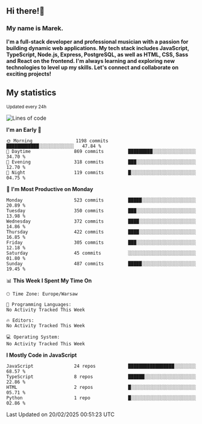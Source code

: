 ## Hi there!👋 ##
### My name is Marek. ###

**I'm a full-stack developer and professional musician with a passion for building dynamic web applications. My tech stack includes JavaScript, TypeScript, Node.js, Express, PostgreSQL, as well as HTML, CSS, Sass and React on the frontend. I'm always learning and exploring new technologies to level up my skills. Let's connect and collaborate on exciting projects!**

## My statistics ##
<sub>Updated every 24h</sub>
<!--START_SECTION:waka-->
![Lines of code](https://img.shields.io/badge/From%20Hello%20World%20I%27ve%20Written-110.3%20thousand%20lines%20of%20code-blue)

**I'm an Early 🐤** 

```text
🌞 Morning                1198 commits        ████████████░░░░░░░░░░░░░   47.84 % 
🌆 Daytime                869 commits         █████████░░░░░░░░░░░░░░░░   34.70 % 
🌃 Evening                318 commits         ███░░░░░░░░░░░░░░░░░░░░░░   12.70 % 
🌙 Night                  119 commits         █░░░░░░░░░░░░░░░░░░░░░░░░   04.75 % 
```
📅 **I'm Most Productive on Monday** 

```text
Monday                   523 commits         █████░░░░░░░░░░░░░░░░░░░░   20.89 % 
Tuesday                  350 commits         ███░░░░░░░░░░░░░░░░░░░░░░   13.98 % 
Wednesday                372 commits         ████░░░░░░░░░░░░░░░░░░░░░   14.86 % 
Thursday                 422 commits         ████░░░░░░░░░░░░░░░░░░░░░   16.85 % 
Friday                   305 commits         ███░░░░░░░░░░░░░░░░░░░░░░   12.18 % 
Saturday                 45 commits          ░░░░░░░░░░░░░░░░░░░░░░░░░   01.80 % 
Sunday                   487 commits         █████░░░░░░░░░░░░░░░░░░░░   19.45 % 
```


📊 **This Week I Spent My Time On** 

```text
🕑︎ Time Zone: Europe/Warsaw

💬 Programming Languages: 
No Activity Tracked This Week

🔥 Editors: 
No Activity Tracked This Week

💻 Operating System: 
No Activity Tracked This Week
```

**I Mostly Code in JavaScript** 

```text
JavaScript               24 repos            █████████████████░░░░░░░░   68.57 % 
TypeScript               8 repos             ██████░░░░░░░░░░░░░░░░░░░   22.86 % 
HTML                     2 repos             █░░░░░░░░░░░░░░░░░░░░░░░░   05.71 % 
Python                   1 repo              █░░░░░░░░░░░░░░░░░░░░░░░░   02.86 % 
```




 Last Updated on 20/02/2025 00:51:23 UTC
<!--END_SECTION:waka-->

<!--
**MarekSax/MarekSax** is a ✨ _special_ ✨ repository because its `README.md` (this file) appears on your GitHub profile.

Here are some ideas to get you started:

- 🔭 I’m currently working on ...
- 🌱 I’m currently learning ...
- 👯 I’m looking to collaborate on ...
- 🤔 I’m looking for help with ...
- 💬 Ask me about ...
- 📫 How to reach me: ...
- 😄 Pronouns: ...
- ⚡ Fun fact: ...
-->
